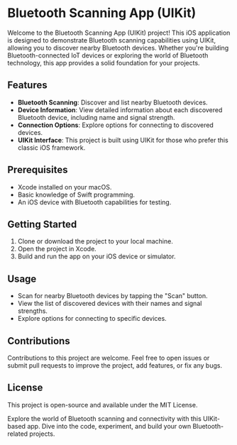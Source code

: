 # Bluetooth Scanning App (UIKit)

Welcome to the Bluetooth Scanning App (UIKit) project! This iOS application is designed to demonstrate Bluetooth scanning capabilities using UIKit, allowing you to discover nearby Bluetooth devices. Whether you're building Bluetooth-connected IoT devices or exploring the world of Bluetooth technology, this app provides a solid foundation for your projects.

## Features

- **Bluetooth Scanning**: Discover and list nearby Bluetooth devices.
- **Device Information**: View detailed information about each discovered Bluetooth device, including name and signal strength.
- **Connection Options**: Explore options for connecting to discovered devices.
- **UIKit Interface**: This project is built using UIKit for those who prefer this classic iOS framework.

## Prerequisites

- Xcode installed on your macOS.
- Basic knowledge of Swift programming.
- An iOS device with Bluetooth capabilities for testing.

## Getting Started

1. Clone or download the project to your local machine.
2. Open the project in Xcode.
3. Build and run the app on your iOS device or simulator.

## Usage

- Scan for nearby Bluetooth devices by tapping the "Scan" button.
- View the list of discovered devices with their names and signal strengths.
- Explore options for connecting to specific devices.

## Contributions

Contributions to this project are welcome. Feel free to open issues or submit pull requests to improve the project, add features, or fix any bugs.

## License

This project is open-source and available under the MIT License. 

Explore the world of Bluetooth scanning and connectivity with this UIKit-based app. Dive into the code, experiment, and build your own Bluetooth-related projects.

